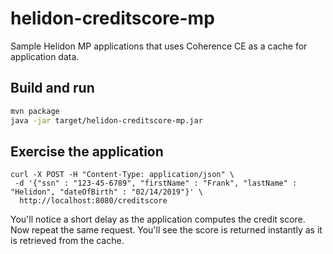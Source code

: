 # helidon-creditscore-mp

Sample Helidon MP applications that uses Coherence CE as a cache for application data.

## Build and run

```bash
mvn package
java -jar target/helidon-creditscore-mp.jar
```

## Exercise the application

```
curl -X POST -H "Content-Type: application/json" \
 -d '{"ssn" : "123-45-6789", "firstName" : "Frank", "lastName" : "Helidon", "dateOfBirth" : "02/14/2019"}' \
  http://localhost:8080/creditscore
```

You'll notice a short delay as the application computes the credit score.
Now repeat the same request. You'll see the score is returned instantly
as it is retrieved from the cache.

